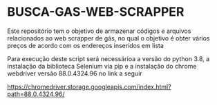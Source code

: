 # BUSCA-GAS-WEB-SCRAPPER
Este repositório tem o objetivo de armazenar códigos e arquivos relacionados ao web scrapper de gás, no qual o objetivo é obter vários preços de acordo com os endereços inseridos em lista

Para execução deste script será necessárioa a versão do python 3.8, a instalação da biblioteca Selenium via pip e a instalação do chrome webdriver versão 88.0.4324.96 no link a seguir

https://chromedriver.storage.googleapis.com/index.html?path=88.0.4324.96/
